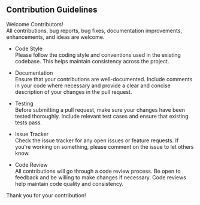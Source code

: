 ## Contribution Guidelines
Welcome Contributors!\
All contributions, bug reports, bug fixes, documentation improvements, enhancements, and ideas are welcome.

- Code Style\
Please follow the coding style and conventions used in the existing codebase. This helps maintain consistency across the project.

- Documentation\
Ensure that your contributions are well-documented. Include comments in your code where necessary and provide a clear and concise description of your changes in the pull request.

- Testing\
Before submitting a pull request, make sure your changes have been tested thoroughly. Include relevant test cases and ensure that existing tests pass.

- Issue Tracker\
Check the issue tracker for any open issues or feature requests. If you're working on something, please comment on the issue to let others know.

- Code Review\
All contributions will go through a code review process. Be open to feedback and be willing to make changes if necessary. Code reviews help maintain code quality and consistency.

Thank you for your contribution!

